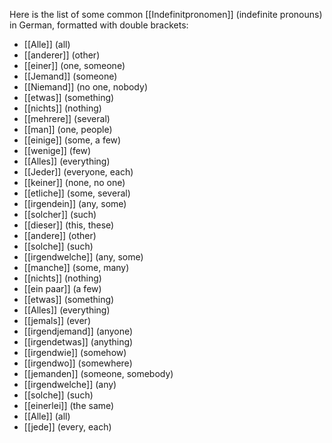 
Here is the list of some common [[Indefinitpronomen]] (indefinite pronouns) in German, formatted with double brackets:

- [[Alle]] (all)
- [[anderer]] (other)
- [[einer]] (one, someone)
- [[Jemand]] (someone)
- [[Niemand]] (no one, nobody)
- [[etwas]] (something)
- [[nichts]] (nothing)
- [[mehrere]] (several)
- [[man]] (one, people)
- [[einige]] (some, a few)
- [[wenige]] (few)
- [[Alles]] (everything)
- [[Jeder]] (everyone, each)
- [[keiner]] (none, no one)
- [[etliche]] (some, several)
- [[irgendein]] (any, some)
- [[solcher]] (such)
- [[dieser]] (this, these)
- [[andere]] (other)
- [[solche]] (such)
- [[irgendwelche]] (any, some)
- [[manche]] (some, many)
- [[nichts]] (nothing)
- [[ein paar]] (a few)
- [[etwas]] (something)
- [[Alles]] (everything)
- [[jemals]] (ever)
- [[irgendjemand]] (anyone)
- [[irgendetwas]] (anything)
- [[irgendwie]] (somehow)
- [[irgendwo]] (somewhere)
- [[jemanden]] (someone, somebody)
- [[irgendwelche]] (any)
- [[solche]] (such)
- [[einerlei]] (the same)
- [[Alle]] (all)
- [[jede]] (every, each)

